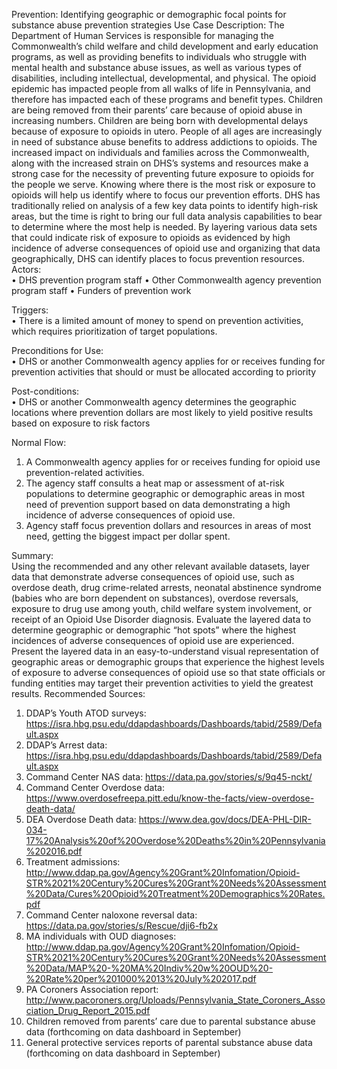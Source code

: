 Prevention: Identifying geographic or demographic focal points for substance abuse prevention strategies 
Use Case Description:
The Department of Human Services is responsible for managing the Commonwealth’s child welfare and child development and early education programs, as well as providing benefits to individuals who struggle with mental health and substance abuse issues, as well as various types of disabilities, including intellectual, developmental, and physical. The opioid epidemic has impacted people from all walks of life in Pennsylvania, and therefore has impacted each of these programs and benefit types. Children are being removed from their parents’ care because of opioid abuse in increasing numbers. Children are being born with developmental delays because of exposure to opioids in utero. People of all ages are increasingly in need of substance abuse benefits to address addictions to opioids. The increased impact on individuals and families across the Commonwealth, along with the increased strain on DHS’s systems and resources make a strong case for the necessity of preventing future exposure to opioids for the people we serve. Knowing where there is the most risk or exposure to opioids will help us identify where to focus our prevention efforts. DHS has traditionally relied on analysis of a few key data points to identify high-risk areas, but the time is right to bring our full data analysis capabilities to bear to determine where the most help is needed. By layering various data sets that could indicate risk of exposure to opioids as evidenced by high incidence of adverse consequences of opioid use and organizing that data geographically, DHS can identify places to focus prevention resources.
Actors:  
•	DHS prevention program staff
•	Other Commonwealth agency prevention program staff
•	Funders of prevention work

Triggers:   
•	There is a limited amount of money to spend on prevention activities, which requires prioritization of target populations.

Preconditions for Use:  
•	DHS or another Commonwealth agency applies for or receives funding for prevention activities that should or must be allocated according to priority

Post-conditions:  
•	DHS or another Commonwealth agency determines the geographic locations where prevention dollars are most likely to yield positive results based on exposure to risk factors

Normal Flow:  
1.	A Commonwealth agency applies for or receives funding for opioid use prevention-related activities.
2.	The agency staff consults a heat map or assessment of at-risk populations to determine geographic or demographic areas in most need of prevention support based on data demonstrating a high incidence of adverse consequences of opioid use.
3.	Agency staff focus prevention dollars and resources in areas of most need, getting the biggest impact per dollar spent.

Summary:  
Using the recommended and any other relevant available datasets, layer data that demonstrate adverse consequences of opioid use, such as overdose death, drug crime-related arrests, neonatal abstinence syndrome (babies who are born dependent on substances), overdose reversals, exposure to drug use among youth, child welfare system involvement, or receipt of an Opioid Use Disorder diagnosis. 
Evaluate the layered data to determine geographic or demographic “hot spots” where the highest incidences of adverse consequences of opioid use are experienced. 
Present the layered data in an easy-to-understand visual representation of geographic areas or demographic groups that experience the highest levels of exposure to adverse consequences of opioid use so that state officials or funding entities may target their prevention activities to yield the greatest results. 
Recommended Sources:
1.	DDAP’s Youth ATOD surveys: https://isra.hbg.psu.edu/ddapdashboards/Dashboards/tabid/2589/Default.aspx 
2.	DDAP’s Arrest data: https://isra.hbg.psu.edu/ddapdashboards/Dashboards/tabid/2589/Default.aspx 
3.	Command Center NAS data: https://data.pa.gov/stories/s/9q45-nckt/  
4.	Command Center Overdose data: https://www.overdosefreepa.pitt.edu/know-the-facts/view-overdose-death-data/ 
5.	DEA Overdose Death data: https://www.dea.gov/docs/DEA-PHL-DIR-034-17%20Analysis%20of%20Overdose%20Deaths%20in%20Pennsylvania%202016.pdf 
6.	Treatment admissions: http://www.ddap.pa.gov/Agency%20Grant%20Infomation/Opioid-STR%2021%20Century%20Cures%20Grant%20Needs%20Assessment%20Data/Cures%20Opioid%20Treatment%20Demographics%20Rates.pdf 
7.	Command Center naloxone reversal data: https://data.pa.gov/stories/s/Rescue/dji6-fb2x 
8.	MA individuals with OUD diagnoses: http://www.ddap.pa.gov/Agency%20Grant%20Infomation/Opioid-STR%2021%20Century%20Cures%20Grant%20Needs%20Assessment%20Data/MAP%20-%20MA%20Indiv%20w%20OUD%20-%20Rate%20per%201000%2013%20July%202017.pdf 
9.	PA Coroners Association report: http://www.pacoroners.org/Uploads/Pennsylvania_State_Coroners_Association_Drug_Report_2015.pdf 
10.	Children removed from parents’ care due to parental substance abuse data (forthcoming on data dashboard in September)
11.	General protective services reports of parental substance abuse data (forthcoming on data dashboard in September)

